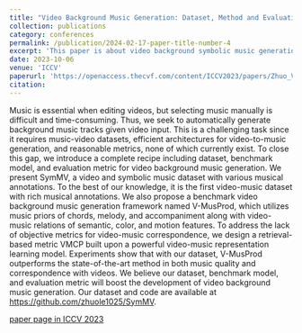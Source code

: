 ```yaml
---
title: "Video Background Music Generation: Dataset, Method and Evaluation"
collection: publications
category: conferences
permalink: /publication/2024-02-17-paper-title-number-4
excerpt: 'This paper is about video background symbolic music generation.'
date: 2023-10-06
venue: 'ICCV'
paperurl: 'https://openaccess.thecvf.com/content/ICCV2023/papers/Zhuo_Video_Background_Music_Generation_Dataset_Method_and_Evaluation_ICCV_2023_paper.pdf'
citation: 
---
```


Music is essential when editing videos, but selecting music manually is difficult and time-consuming. Thus, we seek to automatically generate background music tracks given video input. This is a challenging task since it requires music-video datasets, efficient architectures for video-to-music generation, and reasonable metrics, none of which currently exist. To close this gap, we introduce a complete recipe including dataset, benchmark model, and evaluation metric for video background music generation. We present SymMV, a video and symbolic music dataset with various musical annotations. To the best of our knowledge, it is the first video-music dataset with rich musical annotations. We also propose a benchmark video background music generation framework named V-MusProd, which utilizes music priors of chords, melody, and accompaniment along with video-music relations of semantic, color, and motion features. To address the lack of objective metrics for video-music correspondence, we design a retrieval-based metric VMCP built upon a powerful video-music representation learning model. Experiments show that with our dataset, V-MusProd outperforms the state-of-the-art method in both music quality and correspondence with videos. We believe our dataset, benchmark model, and evaluation metric will boost the development of video background music generation. Our dataset and code are available at https://github.com/zhuole1025/SymMV.

[paper page in ICCV 2023](https://openaccess.thecvf.com/content/ICCV2023/html/Zhuo_Video_Background_Music_Generation_Dataset_Method_and_Evaluation_ICCV_2023_paper.html)


